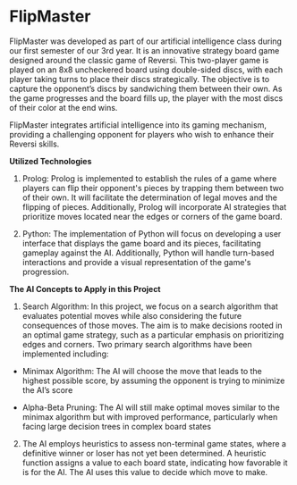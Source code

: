 # FlipMaster
FlipMaster was developed as part of our artificial intelligence class during our first semester of our 3rd year. It is an innovative strategy board game designed around the classic game of Reversi. This two-player game is played on an 8x8 uncheckered board using double-sided discs, with each player taking turns to
place their discs strategically. The objective is to capture the opponent’s discs by sandwiching them between their own. As the game progresses and the
board fills up, the player with the most discs of their color at the end wins.

FlipMaster integrates artificial intelligence into its gaming mechanism,
providing a challenging opponent for players who wish to enhance their
Reversi skills.

<b>Utilized Technologies</b>

1. Prolog: Prolog is implemented to establish the rules of a game where
players can flip their opponent's pieces by trapping them between two
of their own. It will facilitate the determination of legal moves and the
flipping of pieces. Additionally, Prolog will incorporate AI strategies
that prioritize moves located near the edges or corners of the game
board.

2. Python: The implementation of Python will focus on developing a user interface that displays the game board and its pieces, facilitating gameplay against the AI. Additionally, Python will handle turn-based interactions and provide a visual representation of the game's progression.

<b>The AI Concepts to Apply in this Project</b>

1. Search Algorithm: In this project, we focus on a search algorithm that evaluates potential moves while also considering the future consequences of those moves. The aim is to make decisions rooted in an optimal game strategy, such as a particular emphasis on prioritizing edges and corners. Two primary search algorithms have been implemented including:
 - Minimax Algorithm: The AI will choose the move that leads to the highest possible score, by assuming the opponent is trying to minimize the AI’s score

 - Alpha-Beta Pruning: The AI will still make optimal moves similar to the minimax algorithm but with improved performance, particularly when facing large decision trees in complex board states

2. The AI employs heuristics to assess non-terminal game states, where a definitive winner or loser has not yet been determined. A heuristic function assigns a value to each board state, indicating how favorable it is for the AI. The AI uses this value to decide which move to make.
